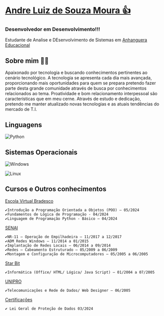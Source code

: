 # [Andre Luiz de Souza Moura 👍](https://www.linkedin.com/in/andre-luiz-de-souza-moura-31297ba5/)

### Desenvolvedor em Desenvolvimento!!!

Estudante de Analise e DEsenvolvimento de Sistemas em [Anhanguera Educacional](https://www.anhanguera.com/)

## Sobre mim 🙎‍♂️

Apaixonado por tecnologia e buscando conhecimentos pertinentes ao cenário tecnológico.  A tecnologia se apresenta cada dia mais avançada, proporcionando mais oportunidades para quem se prepara pretendo fazer parte desta grande comunidade através de busca por conhecimentos relacionados ao tema. Proatividade e bom relacionamento interpessoal são características que em meu cerne. Através de estudo e dedicação, pretendo me manter atualizado novas tecnologias e as atuais tendências do mercado de T.I.


## Linguagens
![Python](https://img.shields.io/badge/python-3670A0?style=for-the-badge&logo=python&logoColor=ffdd54)

## Sistemas Operacionais
![Windows](https://img.shields.io/badge/Windows-000?style=for-the-badge&logo=windows&logoColor=2CA5E0) 

![Linux](https://img.shields.io/badge/Linux-000?style=for-the-badge&logo=windows&logoColor=2CA5E0)

## Cursos e Outros conhecimentos

[Escola Virtual Bradesco](https://www.ev.org.br/)

	✔️Introdução a Programação Orientada a Objetos (POO) – 05/2024
	✔️Fundamentos de Lógica de Programação - 04/2024
	✔️Linguagem de Programação Python - Básico – 04/2024

[SENAI](https://www.sp.senai.br/)

	✔️NR-11 – Operação de Empilhadeira – 11/2017 a 12/2017
	✔️ADM Redes Windows – 11/2014 a 01/2015
	✔️Implantação de Redes Locais – 06/2014 a 09/2014
	✔️Redes – Cabeamento Estruturado – 05/2009 a 06/2009
	✔️Montagem e Configuração de Microcomputadores – 05/2005 a 06/2005

[Star Bit](https://starbitsantoandre.wordpress.com/star-bit/)

	✔️Informática (Office/ HTML/ Lógica/ Java Script) – 01/2004 a 07/2005

[UNIPRO](https://www.universidadedasprofissoes.com.br/)

	✔️Telecomunicações e Rede de Dados/ Web Designer – 06/2005

[Certificações](https://www.treinaweb.com.br/blog/5-motivos-para-voce-ter-uma-certificacao#:~:text=A%20certifica%C3%A7%C3%A3o%20d%C3%A1%20a%20garantia,a%20muitos%20anos%20no%20mercado.)

	✔️ Lei Geral de Proteção de Dados 03/2024
